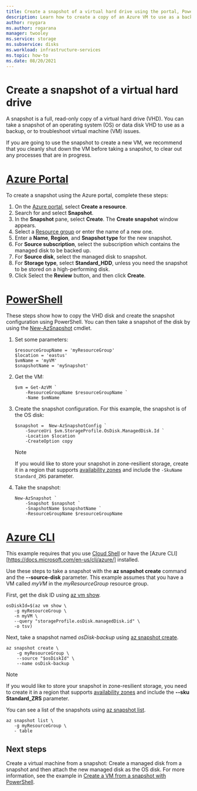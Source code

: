 ```yaml
---
title: Create a snapshot of a virtual hard drive using the portal, PowerShell, or Azure CLI
description: Learn how to create a copy of an Azure VM to use as a back up or for troubleshooting issues using the portal, PowerShell, or CLI.
author: roygara
ms.author: rogarana
manager: twooley
ms.service: storage
ms.subservice: disks
ms.workload: infrastructure-services
ms.topic: how-to
ms.date: 08/20/2021
---
```

# Create a snapshot of a virtual hard drive

A snapshot is a full, read-only copy of a virtual hard drive (VHD). You can take a snapshot of an operating system (OS) or data disk VHD to use as a backup, or to troubleshoot virtual machine (VM) issues.

If you are going to use the snapshot to create a new VM, we recommend that you cleanly shut down the VM before taking a snapshot, to clear out any processes that are in progress.

# [Azure Portal](#tab/portal)

To create a snapshot using the Azure portal, complete these steps:

1. On the [Azure portal](https://portal.azure.com), select **Create a resource**.
1. Search for and select **Snapshot**.
1. In the **Snapshot** pane, select **Create**. The **Create snapshot** window appears.
1. Select a [Resource group](../../azure-resource-manager/management/overview.md#resource-groups) or enter the name of a new one.
1. Enter a **Name**, **Region**, and **Snapshot type** for the new snapshot.
1. For **Source subscription**, select the subscription which contains the managed disk to be backed up.
1. For **Source disk**, select the managed disk to snapshot.
1. For **Storage type**, select **Standard_HDD**, unless you need the snapshot to be stored on a high-performing disk.
1. Click Select the **Review** button, and then click **Create**.

# [PowerShell](#tab/powershell)

These steps show how to copy the VHD disk and create the snapshot configuration using PowerShell. You can then take a snapshot of the disk by using the [New-AzSnapshot](/powershell/module/az.compute/new-azsnapshot) cmdlet.

1. Set some parameters:

   ```azurepowershell-interactive
   $resourceGroupName = 'myResourceGroup' 
   $location = 'eastus' 
   $vmName = 'myVM'
   $snapshotName = 'mySnapshot'  
   ```

2. Get the VM:

   ```azurepowershell-interactive
   $vm = Get-AzVM `
       -ResourceGroupName $resourceGroupName `
       -Name $vmName
   ```

3. Create the snapshot configuration. For this example, the snapshot is of the OS disk:

   ```azurepowershell-interactive
   $snapshot =  New-AzSnapshotConfig `
       -SourceUri $vm.StorageProfile.OsDisk.ManagedDisk.Id `
       -Location $location `
       -CreateOption copy
   ```
   
   > [!NOTE]
   > If you would like to store your snapshot in zone-resilient storage, create it in a region that supports [availability zones](../../availability-zones/az-overview.md) and include the `-SkuName Standard_ZRS` parameter.

4. Take the snapshot:

   ```azurepowershell-interactive
   New-AzSnapshot `
       -Snapshot $snapshot `
       -SnapshotName $snapshotName `
       -ResourceGroupName $resourceGroupName 
   ```

# [Azure CLI](#tab/cli)

This example requires that you use [Cloud Shell](https://shell.azure.com/bash) or have the [Azure CLI][https://docs.microsoft.com/en-us/cli/azure/] installed.

Use these steps to take a snapshot with the **az snapshot create** command and the **--source-disk** parameter. This example assumes that you have a VM called *myVM* in the *myResourceGroup* resource group.

First, get the disk ID using [az vm show](/cli/azure/vm#az_vm_show).

```azurecli-interactive
osDiskId=$(az vm show \
   -g myResourceGroup \
   -n myVM \
   --query "storageProfile.osDisk.managedDisk.id" \
   -o tsv)
```

Next, take a snapshot named *osDisk-backup* using [az snapshot create](/cli/azure/snapshot#az_snapshot_create).

```azurecli-interactive
az snapshot create \
    -g myResourceGroup \
	--source "$osDiskId" \
	--name osDisk-backup
```

> [!NOTE]
> If you would like to store your snapshot in zone-resilient storage, you need to create it in a region that supports [availability zones](../../availability-zones/az-overview.md) and include the **--sku Standard_ZRS** parameter.

You can see a list of the snapshots using [az snapshot list](/cli/azure/snapshot#az_snapshot_list).

```azurecli-interactive
az snapshot list \
   -g myResourceGroup \
   - table
```

## Next steps

Create a virtual machine from a snapshot: Create a managed disk from a snapshot and then attach the new managed disk as the OS disk. For more information, see the example in [Create a VM from a snapshot with PowerShell](/previous-versions/azure/virtual-machines/scripts/virtual-machines-windows-powershell-sample-create-vm-from-snapshot).
